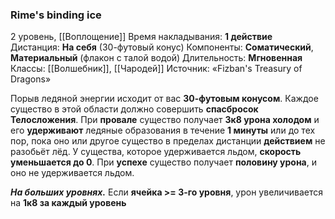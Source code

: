 ### Rime's binding ice

2 уровень, [[Воплощение]]
Время накладывания: **1 действие**
Дистанция: **На себя** (30-футовый конус)
Компоненты: **Соматический**, **Материальный** (флакон с талой водой)
Длительность: **Мгновенная**
Классы: [[Волшебник]], [[Чародей]]
Источник: «Fizban's Treasury of Dragons»

Порыв ледяной энергии исходит от вас **30-футовым конусом**. Каждое существо в этой области должно совершить **спасбросок Телосложения**. При **провале** существо получает **3к8 урона холодом** и его **удерживают** ледяные образования в течение **1 минуты** или до тех пор, пока оно или другое существо в пределах дистанции **действием** не разобьёт лёд. У существа, которое удерживается льдом, **скорость уменьшается до 0**. При **успехе** существо получает **половину урона**, и оно не удерживается льдом.

**_На больших уровнях._** Если **ячейка >= 3-го уровня**, урон увеличивается на **1к8 за каждый уровень**